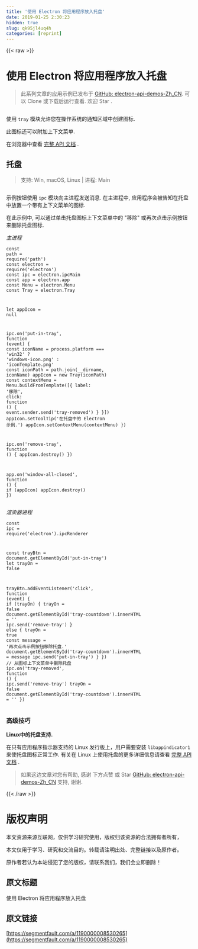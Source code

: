 ```yaml
---
title: '使用 Electron 将应用程序放入托盘' 
date: 2019-01-25 2:30:23
hidden: true
slug: qk95jl4uq4h
categories: [reprint]
---
```


{{< raw >}}

                    
<h1 id="articleHeader0">使用 Electron 将应用程序放入托盘</h1>
<blockquote><p>此系列文章的应用示例已发布于 <a href="https://github.com/demopark/electron-api-demos-Zh_CN" rel="nofollow noreferrer" target="_blank">GitHub: electron-api-demos-Zh_CN</a>. 可以 Clone 或下载后运行查看. 欢迎 Star .</p></blockquote>
<p><span class="img-wrap"><img data-src="/img/bVJXgT?w=1080&amp;h=839" src="https://static.alili.tech/img/bVJXgT?w=1080&amp;h=839" alt="" title="" style="cursor: pointer; display: inline;"></span></p>
<p>使用 <code>tray</code> 模块允许您在操作系统的通知区域中创建图标.</p>
<p>此图标还可以附加上下文菜单.</p>
<p>在浏览器中查看 <a href="https://github.com/electron/electron/blob/master/docs-translations/zh-CN/api/tray.md" rel="nofollow noreferrer" target="_blank">完整 API 文档</a> .</p>
<h2 id="articleHeader1">托盘</h2>
<blockquote><p>支持: Win, macOS, Linux | 进程: Main</p></blockquote>
<p><span class="img-wrap"><img data-src="/img/bVJXg1?w=1079&amp;h=861" src="https://static.alili.tech/img/bVJXg1?w=1079&amp;h=861" alt="" title="" style="cursor: pointer; display: inline;"></span></p>
<p>示例按钮使用 <code>ipc</code> 模块向主进程发送消息. 在主进程中, 应用程序会被告知在托盘中放置一个带有上下文菜单的图标.</p>
<p>在此示例中, 可以通过单击托盘图标上下文菜单中的 "移除" 或再次点击示例按钮来删除托盘图标.</p>
<p><em>主进程</em></p>
<div class="widget-codetool" style="display:none;">
      <div class="widget-codetool--inner">
      <span class="selectCode code-tool" data-toggle="tooltip" data-placement="top" title="" data-original-title="全选"></span>
      <span type="button" class="copyCode code-tool" data-toggle="tooltip" data-placement="top" data-clipboard-text="const path = require('path')
const electron = require('electron')
const ipc = electron.ipcMain
const app = electron.app
const Menu = electron.Menu
const Tray = electron.Tray

let appIcon = null

ipc.on('put-in-tray', function (event) {
  const iconName = process.platform === 'win32' ? 'windows-icon.png' : 'iconTemplate.png'
  const iconPath = path.join(__dirname, iconName)
  appIcon = new Tray(iconPath)
  const contextMenu = Menu.buildFromTemplate([{
    label: '移除',
    click: function () {
      event.sender.send('tray-removed')
    }
  }])
  appIcon.setToolTip('在托盘中的 Electron 示例.')
  appIcon.setContextMenu(contextMenu)
})

ipc.on('remove-tray', function () {
  appIcon.destroy()
})

app.on('window-all-closed', function () {
  if (appIcon) appIcon.destroy()
})" title="" data-original-title="复制"></span>
      <span type="button" class="saveToNote code-tool" data-toggle="tooltip" data-placement="top" title="" data-original-title="放进笔记"></span>
      </div>
      </div><pre class="javascript hljs"><code class="js"><span class="hljs-keyword">const</span> path = <span class="hljs-built_in">require</span>(<span class="hljs-string">'path'</span>)
<span class="hljs-keyword">const</span> electron = <span class="hljs-built_in">require</span>(<span class="hljs-string">'electron'</span>)
<span class="hljs-keyword">const</span> ipc = electron.ipcMain
<span class="hljs-keyword">const</span> app = electron.app
<span class="hljs-keyword">const</span> Menu = electron.Menu
<span class="hljs-keyword">const</span> Tray = electron.Tray

<span class="hljs-keyword">let</span> appIcon = <span class="hljs-literal">null</span>

ipc.on(<span class="hljs-string">'put-in-tray'</span>, <span class="hljs-function"><span class="hljs-keyword">function</span> (<span class="hljs-params">event</span>) </span>{
  <span class="hljs-keyword">const</span> iconName = process.platform === <span class="hljs-string">'win32'</span> ? <span class="hljs-string">'windows-icon.png'</span> : <span class="hljs-string">'iconTemplate.png'</span>
  <span class="hljs-keyword">const</span> iconPath = path.join(__dirname, iconName)
  appIcon = <span class="hljs-keyword">new</span> Tray(iconPath)
  <span class="hljs-keyword">const</span> contextMenu = Menu.buildFromTemplate([{
    <span class="hljs-attr">label</span>: <span class="hljs-string">'移除'</span>,
    <span class="hljs-attr">click</span>: <span class="hljs-function"><span class="hljs-keyword">function</span> (<span class="hljs-params"></span>) </span>{
      event.sender.send(<span class="hljs-string">'tray-removed'</span>)
    }
  }])
  appIcon.setToolTip(<span class="hljs-string">'在托盘中的 Electron 示例.'</span>)
  appIcon.setContextMenu(contextMenu)
})

ipc.on(<span class="hljs-string">'remove-tray'</span>, <span class="hljs-function"><span class="hljs-keyword">function</span> (<span class="hljs-params"></span>) </span>{
  appIcon.destroy()
})

app.on(<span class="hljs-string">'window-all-closed'</span>, <span class="hljs-function"><span class="hljs-keyword">function</span> (<span class="hljs-params"></span>) </span>{
  <span class="hljs-keyword">if</span> (appIcon) appIcon.destroy()
})</code></pre>
<p><em>渲染器进程</em></p>
<div class="widget-codetool" style="display:none;">
      <div class="widget-codetool--inner">
      <span class="selectCode code-tool" data-toggle="tooltip" data-placement="top" title="" data-original-title="全选"></span>
      <span type="button" class="copyCode code-tool" data-toggle="tooltip" data-placement="top" data-clipboard-text="const ipc = require('electron').ipcRenderer

const trayBtn = document.getElementById('put-in-tray')
let trayOn = false

trayBtn.addEventListener('click', function (event) {
  if (trayOn) {
    trayOn = false
    document.getElementById('tray-countdown').innerHTML = ''
    ipc.send('remove-tray')
  } else {
    trayOn = true
    const message = '再次点击示例按钮移除托盘.'
    document.getElementById('tray-countdown').innerHTML = message
    ipc.send('put-in-tray')
  }
})
// 从图标上下文菜单中删除托盘
ipc.on('tray-removed', function () {
  ipc.send('remove-tray')
  trayOn = false
  document.getElementById('tray-countdown').innerHTML = ''
})" title="" data-original-title="复制"></span>
      <span type="button" class="saveToNote code-tool" data-toggle="tooltip" data-placement="top" title="" data-original-title="放进笔记"></span>
      </div>
      </div><pre class="javascript hljs"><code class="js"><span class="hljs-keyword">const</span> ipc = <span class="hljs-built_in">require</span>(<span class="hljs-string">'electron'</span>).ipcRenderer

<span class="hljs-keyword">const</span> trayBtn = <span class="hljs-built_in">document</span>.getElementById(<span class="hljs-string">'put-in-tray'</span>)
<span class="hljs-keyword">let</span> trayOn = <span class="hljs-literal">false</span>

trayBtn.addEventListener(<span class="hljs-string">'click'</span>, <span class="hljs-function"><span class="hljs-keyword">function</span> (<span class="hljs-params">event</span>) </span>{
  <span class="hljs-keyword">if</span> (trayOn) {
    trayOn = <span class="hljs-literal">false</span>
    <span class="hljs-built_in">document</span>.getElementById(<span class="hljs-string">'tray-countdown'</span>).innerHTML = <span class="hljs-string">''</span>
    ipc.send(<span class="hljs-string">'remove-tray'</span>)
  } <span class="hljs-keyword">else</span> {
    trayOn = <span class="hljs-literal">true</span>
    <span class="hljs-keyword">const</span> message = <span class="hljs-string">'再次点击示例按钮移除托盘.'</span>
    <span class="hljs-built_in">document</span>.getElementById(<span class="hljs-string">'tray-countdown'</span>).innerHTML = message
    ipc.send(<span class="hljs-string">'put-in-tray'</span>)
  }
})
<span class="hljs-comment">// 从图标上下文菜单中删除托盘</span>
ipc.on(<span class="hljs-string">'tray-removed'</span>, <span class="hljs-function"><span class="hljs-keyword">function</span> (<span class="hljs-params"></span>) </span>{
  ipc.send(<span class="hljs-string">'remove-tray'</span>)
  trayOn = <span class="hljs-literal">false</span>
  <span class="hljs-built_in">document</span>.getElementById(<span class="hljs-string">'tray-countdown'</span>).innerHTML = <span class="hljs-string">''</span>
})</code></pre>
<h3 id="articleHeader2">高级技巧</h3>
<p><strong>Linux中的托盘支持.</strong></p>
<p>在只有应用程序指示器支持的 Linux 发行版上，用户需要安装 <code>libappindicator1</code> 来使托盘图标正常工作. 有关在 Linux 上使用托盘的更多详细信息请查看 <a href="https://github.com/electron/electron/blob/master/docs-translations/zh-CN/api/tray.md" rel="nofollow noreferrer" target="_blank">完整 API 文档</a> .</p>
<blockquote><p>如果这边文章对您有帮助, 感谢 下方点赞 或 Star  <a href="https://github.com/demopark/electron-api-demos-Zh_CN" rel="nofollow noreferrer" target="_blank">GitHub: electron-api-demos-Zh_CN</a> 支持, 谢谢.</p></blockquote>

                
{{< /raw >}}

# 版权声明
本文资源来源互联网，仅供学习研究使用，版权归该资源的合法拥有者所有，

本文仅用于学习、研究和交流目的。转载请注明出处、完整链接以及原作者。

原作者若认为本站侵犯了您的版权，请联系我们，我们会立即删除！

## 原文标题
使用 Electron 将应用程序放入托盘

## 原文链接
[https://segmentfault.com/a/1190000008530265](https://segmentfault.com/a/1190000008530265)

